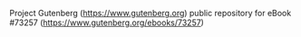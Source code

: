 Project Gutenberg (https://www.gutenberg.org) public repository for eBook #73257 (https://www.gutenberg.org/ebooks/73257)
